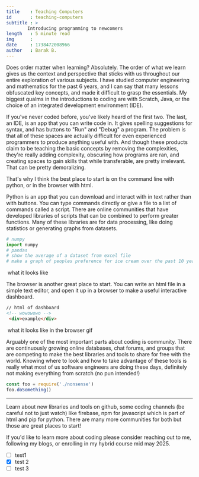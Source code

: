 ```yaml
---
title    : Teaching Computers
id       : teaching-computers
subtitle : >
        Introducing programming to newcomers
length   : 5 minute read
img      : 
date     : 1738472008966
author   : Barak B.
---
```


Does order matter when learning? Absolutely. The order of what we learn gives us the context and perspective that sticks with us throughout our entire exploration of various subjects. I have studied computer engineering and mathematics for the past 6 years, and I can say that many lessons obfuscated key concepts, and made it difficult to grasp the essentials. My biggest qualms in the introductions to coding are with Scratch, Java, or the choice of an integrated development environment (IDE).

If you've never coded before, you've likely heard of the first two. The last, an IDE, is an app that you can write code in. It gives spelling suggestions for syntax, and has buttons to "Run" and "Debug" a program. The problem is that all of these spaces are actually difficult for even experienced programmers to produce anything useful with. And though these products claim to be teaching the basic concepts by removing the complexities, they're really adding complexity, obscuring how programs are ran, and creating spaces to gain skills that while transferable, are pretty irrelevant. That can be pretty demoralizing.  

That's why I think the best place to start is on the command line with python, or in the browser with html.

Python is an app that you can download and interact with in text rather than with buttons. You can type commands directly or give a file to a list of commands called a script. There are online communities that have developed libraries of scripts that can be combined to perform greater functions. Many of these libraries are for data processing, like doing statistics or generating graphs from datasets. 
```python
# numpy 
import numpy
# pandas 
# show the average of a dataset from excel file
# make a graph of peoples preference for ice cream over the past 10 years
```
<img/> what it looks like

The browser is another great place to start. You can write an html file in a simple text editor, and open it up in a browser to make a useful interactive dashboard. 
```html
// html of dashboard
<!-- wowowowo -->
 <div>example</div>
```
<img/> what it looks like in the browser gif

Arguably one of the most important parts about coding is community. There are continuously growing online databases, chat forums, and groups that are competing to make the best libraries and tools to share for free with the world. Knowing where to look and how to take advantage of these tools is really what most of us software engineers are doing these days, definitely not making everything from scratch (no pun intended!)

```javascript
const foo = require('./nonsense')
foo.doSomething()
```
---- 
Learn about new libraries and tools on github, some coding channels (be careful not to just watch) like firebase, npm for javascript which is part of html and pip for python. There are many more communities for both but those are great places to start!

If you'd like to learn more about coding please consider reaching out to me, following my blogs, or enrolling in my hybrid course mid may 2025.

<!-- coding terms that are useful
- variable
- conditional logic
- function
- library/module
- class
- event  -->

- [ ] test1
- [x] test 2
- [ ] test 3